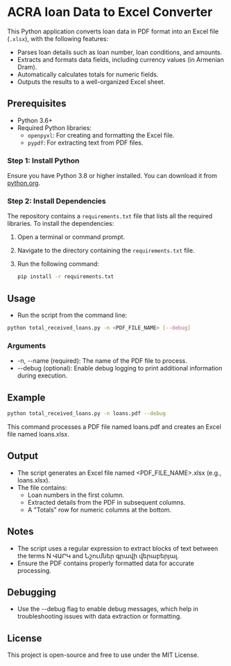 # ACRA loan Data to Excel Converter

This Python application converts loan data in PDF format into an Excel file (`.xlsx`), with the following features:

- Parses loan details such as loan number, loan conditions, and amounts.
- Extracts and formats data fields, including currency values (in Armenian Dram).
- Automatically calculates totals for numeric fields.
- Outputs the results to a well-organized Excel sheet.

## Prerequisites

- Python 3.6+ 
- Required Python libraries:
  - `openpyxl`: For creating and formatting the Excel file.
  - `pypdf`: For extracting text from PDF files.
 
### Step 1: Install Python

Ensure you have Python 3.8 or higher installed. You can download it from [python.org](https://www.python.org/downloads/).

### Step 2: Install Dependencies

The repository contains a `requirements.txt` file that lists all the required libraries. To install the dependencies:

1. Open a terminal or command prompt.
2. Navigate to the directory containing the `requirements.txt` file.
3. Run the following command:

   ```bash
   pip install -r requirements.txt
   ```

## Usage
- Run the script from the command line:

```bash
python total_received_loans.py -n <PDF_FILE_NAME> [--debug]
```

### Arguments
- -n, --name (required): The name of the PDF file to process.
- --debug (optional): Enable debug logging to print additional information during execution.

## Example
```bash
python total_received_loans.py -n loans.pdf --debug
```
This command processes a PDF file named loans.pdf and creates an Excel file named loans.xlsx.

## Output
- The script generates an Excel file named <PDF_FILE_NAME>.xlsx (e.g., loans.xlsx).
- The file contains:
   - Loan numbers in the first column.
   - Extracted details from the PDF in subsequent columns.
   - A "Totals" row for numeric columns at the bottom.

## Notes
- The script uses a regular expression to extract blocks of text between the terms N ՎԱՐԿ and Նշումներ գրավի վերաբերյալ.
- Ensure the PDF contains properly formatted data for accurate processing.

## Debugging
- Use the --debug flag to enable debug messages, which help in troubleshooting issues with data extraction or formatting.

## License
This project is open-source and free to use under the MIT License.
